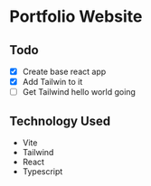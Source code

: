 # Portfolio Website

## Todo

* [x] Create base react app
* [x] Add Tailwin to it
* [ ] Get Tailwind hello world going

## Technology Used

* Vite
* Tailwind
* React
* Typescript
